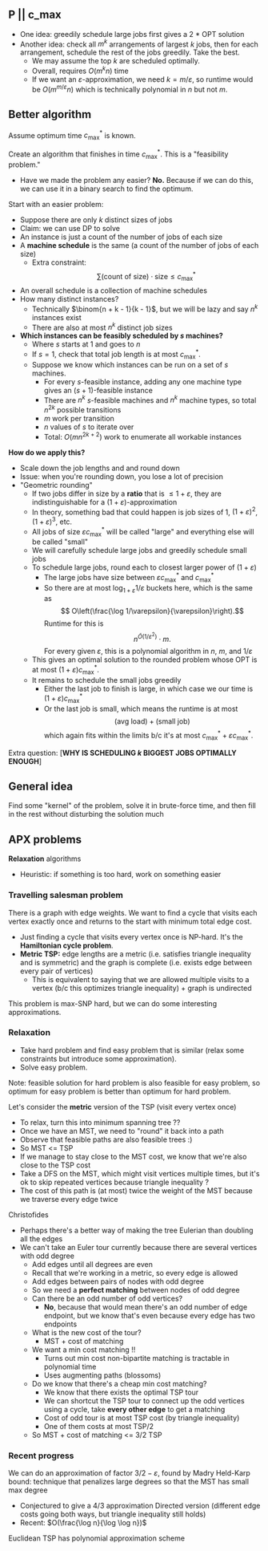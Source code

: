 ## P || c_max
- One idea: greedily schedule large jobs first gives a 2 * OPT solution
- Another idea: check all $m^k$ arrangements of largest $k$ jobs, then for each arrangement, schedule the rest of the jobs greedily. Take the best.
	- We may assume the top $k$ are scheduled optimally.
	- Overall, requires $O(m^k n)$ time
	- If we want an $\varepsilon$-approximation, we need $k = m/\varepsilon$, so runtime would be $O(m^{m/\varepsilon} n)$ which is technically polynomial in $n$ but not $m$.
## Better algorithm
Assume optimum time $c_\mathrm{max}^*$ is known.

Create an algorithm that finishes in time $c_\mathrm{max}^*$. This is a "feasibility problem."
- Have we made the problem any easier? **No.** Because if we can do this, we can use it in a binary search to find the optimum.

Start with an easier problem:
- Suppose there are only $k$ distinct sizes of jobs
- Claim: we can use DP to solve
- An instance is just a count of the number of jobs of each size
- A **machine schedule** is the same (a count of the number of jobs of each size)
	- Extra constraint:
	  $$ \sum (\text{count of size}) \cdot \text{size} \le c_\mathrm{max}^* $$
- An overall schedule is a collection of machine schedules
- How many distinct instances?
	- Technically $\binom{n + k - 1}{k - 1}$, but we will be lazy and say $n^k$ instances exist
	- There are also at most $n^k$ distinct job sizes
- **Which instances can be feasibly scheduled by $s$ machines?**
	- Where $s$ starts at $1$ and goes to $n$
	- If $s=1$, check that total job length is at most $c_\mathrm{max}^*$.
	- Suppose we know which instances can be run on a set of $s$ machines.
		- For every $s$-feasible instance, adding any one machine type gives an $(s+1)$-feasible instance
		- There are $n^k$ $s$-feasible machines and $n^k$ machine types, so total $n^{2k}$ possible transitions
		- $m$ work per transition
		- $n$ values of $s$ to iterate over
		- Total: $O(mn^{2k+2})$ work to enumerate all workable instances

**How do we apply this?**
- Scale down the job lengths and and round down
- Issue: when you're rounding down, you lose a lot of precision
- "Geometric rounding"
	- If two jobs differ in size by a **ratio** that is $\le 1 + \varepsilon$, they are indistinguishable for a $(1+\varepsilon)$-approximation
	- In theory, something bad that could happen is job sizes of $1$, $(1+\varepsilon)^2$, $(1 + \varepsilon)^3$, etc.
	- All jobs of size $\varepsilon c_\mathrm{max}^*$ will be called "large" and everything else will be called "small"
	- We will carefully schedule large jobs and greedily schedule small jobs
	- To schedule large jobs, round each to closest larger power of $(1 + \varepsilon)$
		- The large jobs have size between $\varepsilon c_\mathrm{max}^*$ and $c_\mathrm{max}^*$
		- So there are at most $\log_{1+\varepsilon} 1/\varepsilon$ buckets here, which is the same as
		  $$ O\left(\frac{\log 1/\varepsilon}{\varepsilon}\right).$$
		  Runtime for this is
		  $$ n^{\tilde{O}(1/\varepsilon^2)} \cdot m. $$
		  For every given $\varepsilon$, this is a polynomial algorithm in $n$, $m$, and $1/\varepsilon$
	- This gives an optimal solution to the rounded problem whose OPT is at most $(1 + \varepsilon) c_\mathrm{max}^*$.
	- It remains to schedule the small jobs greedily
		- Either the last job to finish is large, in which case we our time is $(1 + \varepsilon) c_\mathrm{max}^*$
		- Or the last job is small, which means the runtime is at most
		  $$ (\text{avg load}) + (\text{small job}) $$
		  which again fits within the limits b/c it's at most $c_\mathrm{max}^* + \varepsilon c_\text{max}^*$.

Extra question: [**WHY IS SCHEDULING $k$ BIGGEST JOBS OPTIMALLY ENOUGH**]
## General idea
Find some "kernel" of the problem, solve it in brute-force time, and then fill in the rest without disturbing the solution much
## APX problems
**Relaxation** algorithms
- Heuristic: if something is too hard, work on something easier
### Travelling salesman problem
There is a graph with edge weights. We want to find a cycle that visits each vertex exactly once and returns to the start with minimum total edge cost.

- Just finding a cycle that visits every vertex once is NP-hard. It's the **Hamiltonian cycle problem**.
- **Metric TSP:** edge lengths are a metric (i.e. satisfies triangle inequality and is symmetric) and the graph is complete (i.e. exists edge between every pair of vertices)
	- This is equivalent to saying that we are allowed multiple visits to a vertex (b/c this optimizes triangle inequality) + graph is undirected

This problem is max-SNP hard, but we can do some interesting approximations.
### Relaxation
- Take hard problem and find easy problem that is similar (relax some constraints but introduce some approximation).
- Solve easy problem.

Note: feasible solution for hard problem is also feasible for easy problem, so optimum for easy problem is better than optimum for hard problem.

Let's consider the **metric** version of the TSP (visit every vertex once)
- To relax, turn this into minimum spanning tree ??
- Once we have an MST, we need to "round" it back into a path
- Observe that feasible paths are also feasible trees :)
- So MST <= TSP
- If we manage to stay close to the MST cost, we know that we're also close to the TSP cost
- Take a DFS on the MST, which might visit vertices multiple times, but it's ok to skip repeated vertices because triangle inequality ?
- The cost of this path is (at most) twice the weight of the MST because we traverse every edge twice

Christofides
- Perhaps there's a better way of making the tree Eulerian than doubling all the edges
- We can't take an Euler tour currently because there are several vertices with odd degree
	- Add edges until all degrees are even
	- Recall that we're working in a metric, so every edge is allowed
	- Add edges between pairs of nodes with odd degree
	- So we need a **perfect matching** between nodes of odd degree
	- Can there be an odd number of odd vertices?
		- **No**, because that would mean there's an odd number of edge endpoint, but we know that's even because every edge has two endpoints
	- What is the new cost of the tour?
		- MST + cost of matching
	- We want a min cost matching !!
		- Turns out min cost non-bipartite matching is tractable in polynomial time
		- Uses augmenting paths (blossoms)
	- Do we know that there's a cheap min cost matching?
		- We know that there exists the optimal TSP tour
		- We can shortcut the TSP tour to connect up the odd vertices using a cycle, take **every other edge** to get a matching
		- Cost of odd tour is at most TSP cost (by triangle inequality)
		- One of them costs at most TSP/2
	- So MST + cost of matching <= 3/2 TSP
### Recent progress
We can do an approximation of factor $3/2 - \varepsilon$, found by Madry
Held-Karp bound: technique that penalizes large degrees so that the MST has small max degree
- Conjectured to give a 4/3 approximation
Directed version (different edge costs going both ways, but triangle inequality still holds)
- Recent: $O(\frac{\log n}{\log \log n})$

Euclidean TSP has polynomial approximation scheme